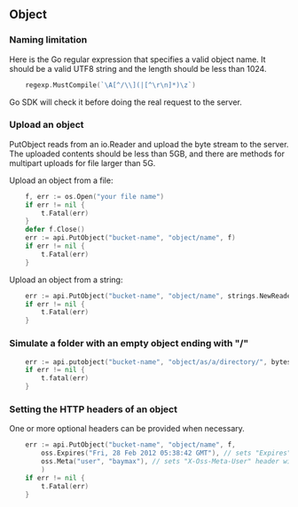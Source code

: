 Object
------

### Naming limitation

Here is the Go regular expression that specifies a valid object name. It should
be a valid UTF8 string and the length should be less than 1024.

```go
	regexp.MustCompile(`\A[^/\\](|[^\r\n]*)\z`)
```

Go SDK will check it before doing the real request to the server.

### Upload an object

PutObject reads from an io.Reader and upload the byte stream to the server. The
uploaded contents should be less than 5GB, and there are methods for multipart
uploads for file larger than 5G.

Upload an object from a file:

```go
	f, err := os.Open("your file name")
	if err != nil {
		t.Fatal(err)
	}
	defer f.Close()
	err := api.PutObject("bucket-name", "object/name", f)
	if err != nil {
		t.Fatal(err)
	}
```

Upload an object from a string:

```go
	err := api.PutObject("bucket-name", "object/name", strings.NewReader("your string"))
	if err != nil {
		t.Fatal(err)
	}
```

### Simulate a folder with an empty object ending with "/"

```go
	err := api.putobject("bucket-name", "object/as/a/directory/", bytes.newreader(nil))
	if err != nil {
		t.fatal(err)
	}
```

### Setting the HTTP headers of an object

One or more optional headers can be provided when necessary.

```go
	err := api.PutObject("bucket-name", "object/name", f,
		oss.Expires("Fri, 28 Feb 2012 05:38:42 GMT"), // sets "Expires" header
		oss.Meta("user", "baymax"), // sets "X-Oss-Meta-User" header with value "baymax"
		)
	if err != nil {
		t.Fatal(err)
	}
```

###
